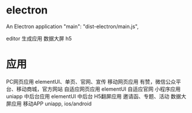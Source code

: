 <!--
 * @Author       : haungyh
 * @Date         : 2023-03-04 10:16:49
 * @LastEditors  : huangyh
 * @LastEditTime : 2023-03-23 00:29:27
 * @Description  : 
 * @FilePath     : /electron/README.md
-->
# electron
An Electron application
  "main": "dist-electron/main.js",

editor 
生成应用
数据大屏
h5 
# 应用
PC网页应用 elementUI、单页、官网、宣传
移动网页应用 有赞，微信公众平台、移动商城，官方网站
自适应网页应用 elementUI  自适应官网
小程序应用 uniapp
中后台应用 elementUI 中后台
H5翻屏应用 邀请函、专题、活动
数据大屏应用 
移动APP  uniapp, ios/android